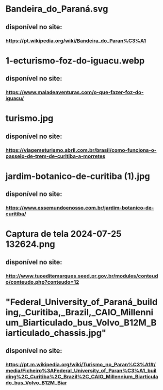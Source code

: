 # Bandeira_do_Paraná.svg
## disponível no site:
### https://pt.wikipedia.org/wiki/Bandeira_do_Paran%C3%A1

# 1-ecturismo-foz-do-iguacu.webp
## disponível no site:
### https://www.maladeaventuras.com/o-que-fazer-foz-do-iguacu/

# turismo.jpg
## disponível no site:
### https://viagemeturismo.abril.com.br/brasil/como-funciona-o-passeio-de-trem-de-curitiba-a-morretes

# jardim-botanico-de-curitiba (1).jpg
## disponível no site:
### https://www.essemundoenosso.com.br/jardim-botanico-de-curitiba/

# Captura de tela 2024-07-25 132624.png
## disponível no site:
### http://www.tuoeditemarques.seed.pr.gov.br/modules/conteudo/conteudo.php?conteudo=12

# "Federal_University_of_Paraná_building,_Curitiba,_Brazil,_CAIO_Millennium_Biarticulado_bus_Volvo_B12M_Biarticulado_chassis.jpg" 
## disponível no site:
### https://pt.m.wikipedia.org/wiki/Turismo_no_Paran%C3%A1#/media/Ficheiro%3AFederal_University_of_Paran%C3%A1_building%2C_Curitiba%2C_Brazil%2C_CAIO_Millennium_Biarticulado_bus_Volvo_B12M_Biar